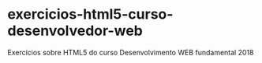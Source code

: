 # exercicios-html5-curso-desenvolvedor-web
Exercícios sobre HTML5 do curso Desenvolvimento WEB fundamental 2018 
